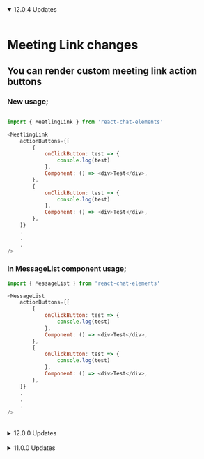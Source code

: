 <details open>
<summary>12.0.4 Updates</summary>
<br>

# Meeting Link changes

## You can render custom meeting link action buttons

### New usage;

```js

import { MeetlingLink } from 'react-chat-elements'

<MeetlingLink
	actionButtons={[
		{
			onClickButton: test => {
				console.log(test)
			},
			Component: () => <div>Test</div>,
		},
		{
			onClickButton: test => {
				console.log(test)
			},
			Component: () => <div>Test</div>,
		},
	]}
	.
	.
	.
/>
```

### In MessageList component usage;

```js
import { MessageList } from 'react-chat-elements'

<MessageList
	actionButtons={[
		{
			onClickButton: test => {
				console.log(test)
			},
			Component: () => <div>Test</div>,
		},
		{
			onClickButton: test => {
				console.log(test)
			},
			Component: () => <div>Test</div>,
		},
	]}
	.
	.
	.
/>
```

</details>

<br>

<details >
<summary>12.0.0 Updates</summary>
<br>

# typescript support

</details>
<br>

<details>
<summary>11.0.0 Updates</summary>
<br>

This update target to fix component ref broken problems

Fixed issues:

- https://github.com/Detaysoft/react-chat-elements/issues/158
- https://github.com/Detaysoft/react-chat-elements/issues/157
- https://github.com/Detaysoft/react-chat-elements/issues/142

1.  All react-chat-elements components turneded to function component for "ref" property problems.

2.  In the [Input](https://github.com/Detaysoft/react-chat-elements#input-component) component `referance={...}` instead of use `ref={...}`

3.  **10.16.2** and before vesion usage

    **Before usage**: this.refs.input.clear();

    After **11.0.0** version usage is:

    ```js
    import { Input } from 'react-chat-elements'

    <Input
    	ref='input'
    	placeholder="Type here..."
    	multiline={true}
    	.
    	.
    	.
    />
    ```

    New usage in **class component**: clearRef();

    ```js

    import { Input } from 'react-chat-elements'
    let clearRef = () => {};
    this.inputReferance = React.createRef();

    <Input
    	referance={this.inputReferance}
    	clear={(clear) => clearRef = clear}
    	placeholder="Type here..."
    	multiline={true}
    	.
    	.
    	.
    />

    ```

    New usage in **function component**: clearRef();

    ```js

    import { Input } from 'react-chat-elements'
    let clearRef = () => {};
    const inputReferance = React.useRef();

    <Input
    	referance={inputReferance}
    	clear={(clear) => clearRef = clear}
    	placeholder="Type here..."
    	multiline={true}
    	.
    	.
    	.
    />

    ```

4.  In the [MessageList](https://github.com/Detaysoft/react-chat-elements#messagelist-component) component usage `referance={...}` instead of use `ref={...}`

    **Class Component:**

    ```js
    import { MessageList } from 'react-chat-elements'
    this.messageList = React.createRef();

    <MessageList
    	referance={this.messageList}
    	className='message-list'
    	lockable={true}
    	toBottomHeight={'100%'}
    	dataSource={[
    		{
    			position: 'right',
    			type: 'text',
    			text: 'Lorem ipsum dolor sit amet, consectetur adipisicing elit',
    			date: new Date(),
    		},
    		.
    		.
    		.
    	]} />
    ```

    **Function Component:**

    ```js
    import { MessageList } from 'react-chat-elements'
    const messageListReferance = React.useRef();

    <MessageList
    	referance={messageListReferance}
    	className='message-list'
    	lockable={true}
    	toBottomHeight={'100%'}
    	dataSource={[
    		{
    			position: 'right',
    			type: 'text',
    			text: 'Lorem ipsum dolor sit amet, consectetur adipisicing elit',
    			date: new Date(),
    		},
    		.
    		.
    		.
    	]} />
    ```

</details>
